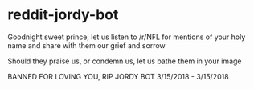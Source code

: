# reddit-jordy-bot

Goodnight sweet prince, let us listen to /r/NFL for mentions of your holy name
and share with them our grief and sorrow

Should they praise us, or condemn us, let us bathe them in your image

BANNED FOR LOVING YOU, RIP JORDY BOT 3/15/2018 - 3/15/2018